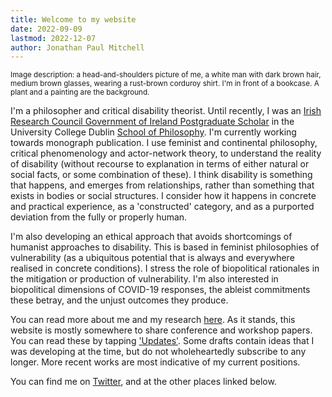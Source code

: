 ```yaml
---
title: Welcome to my website
date: 2022-09-09
lastmod: 2022-12-07
author: Jonathan Paul Mitchell
---
```

<!-- ![Picture of Jonathan](../assets/img/author-120.jpg#left) -->

<small>Image description: a head-and-shoulders picture of me, a white man with dark brown hair, medium brown glasses, wearing a rust-brown corduroy shirt. I'm in front of a bookcase. A plant and a painting are the background.</small>

I'm a philosopher and critical disability theorist. Until recently, I was an [Irish Research Council Government of Ireland Postgraduate Scholar](https://research.ie/) in the University College Dublin [School of Philosophy](https://www.ucd.ie/philosophy/). I'm currently working towards monograph publication. I use feminist and continental philosophy, critical phenomenology and actor-network theory, to understand the reality of disability (without recourse to explanation in terms of either natural or social facts, or some combination of these). I think disability is something that happens, and emerges from relationships, rather than something that exists in bodies or social structures. I consider how it happens in concrete and practical experience, as a 'constructed' category, and as a purported deviation from the fully or properly human.

I'm also developing an ethical approach that avoids shortcomings of humanist approaches to disability. This is based in feminist philosophies of vulnerability (as a ubiquitous potential that is always and everywhere realised in concrete conditions). I stress the role of biopolitical rationales in the mitigation or production of vulnerability. I'm also interested in biopolitical dimensions of COVID-19 responses, the ableist commitments these betray, and the unjust outcomes they produce.

You can read more about me and my research [here](/about). As it stands, this website is mostly somewhere to share conference and workshop papers. You can read these by tapping ['Updates'](/posts/). Some drafts contain ideas that I was developing at the time, but do not wholeheartedly subscribe to any longer. More recent works are most indicative of my current positions.

You can find me on [Twitter](http://twitter.com/UncouthRegions/), and at the other places linked below.